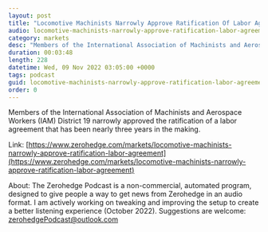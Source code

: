 ```yaml
---
layout: post
title: "Locomotive Machinists Narrowly Approve Ratification Of Labor Agreement"
audio: locomotive-machinists-narrowly-approve-ratification-labor-agreement-0
category: markets
desc: "Members of the International Association of Machinists and Aerospace Workers (IAM) District 19 narrowly approved the ratification of a labor agreement that has been nearly three years in the making."
duration: 00:03:48
length: 228
datetime: Wed, 09 Nov 2022 03:05:00 +0000
tags: podcast
guid: locomotive-machinists-narrowly-approve-ratification-labor-agreement-0
order: 0
---
```

Members of the International Association of Machinists and Aerospace Workers (IAM) District 19 narrowly approved the ratification of a labor agreement that has been nearly three years in the making.

Link: [https://www.zerohedge.com/markets/locomotive-machinists-narrowly-approve-ratification-labor-agreement](https://www.zerohedge.com/markets/locomotive-machinists-narrowly-approve-ratification-labor-agreement)

About: The Zerohedge Podcast is a non-commercial, automated program, designed to give people a way to get news from Zerohedge in an audio format.  I am actively working on tweaking and improving the setup to create a better listening experience (October 2022).  Suggestions are welcome: [zerohedgePodcast@outlook.com](mailto:zerohedgePodcast@outlook.com)